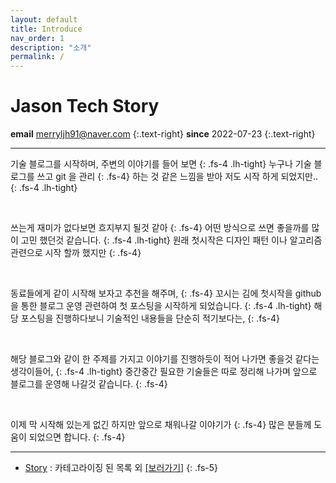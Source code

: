 ```yaml
---
layout: default
title: Introduce
nav_order: 1
description: "소개"
permalink: /
---
```



# **Jason Tech Story**
**email** merryljh91@naver.com
{:.text-right}
**since** 2022-07-23
{:.text-right}

---
기술 블로그를 시작하며, 주변의 이야기를 들어 보면 
{: .fs-4 .lh-tight}
누구나 기술 블로그를 쓰고 git 을 관리 
{: .fs-4}
하는 것 같은 느낌을 받아 저도 시작 하게 되었지만..
{: .fs-4 .lh-tight}

<br>

쓰는게 재미가 없다보면 흐지부지 될것 같아 
{: .fs-4}
어떤 방식으로 쓰면 좋을까를 많이 고민 했던것 같습니다.
{: .fs-4 .lh-tight}
원래 첫시작은 디자인 패턴 이나 알고리즘 관련으로 시작 할까 했지만
{: .fs-4}

<br>

동료들에게 같이 시작해 보자고 추천을 해주며, 
{: .fs-4}
꼬시는 김에 첫시작을 github을 통한 블로그 운영 관련하여 첫 포스팅을
시작하게 되었습니다.
{: .fs-4 .lh-tight}
해당 포스팅을 진행하다보니 기술적인 내용들을 단순히 적기보다는,
{: .fs-4}

<br>

해당 블로그와 같이 한 주제를 가지고 이야기를 진행하듯이 적어 나가면 
좋을것 같다는 생각이들어, 
{: .fs-4 .lh-tight}
중간중간 필요한 기술들은 따로 정리해 나가며
앞으로 블로그를 운영해 나갈것 같습니다.
{: .fs-4}

<br>

이제 막 시작해 있는게 없긴 하지만 앞으로 채워나갈 이야기가 
{: .fs-4}
많은 분들께 도움이 되었으면 합니다.
{: .fs-4}

---
 - [Story](/story) : 카테고라이징 된 목록 외 [[보러가기]](/story)
{: .fs-5}
   